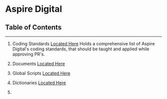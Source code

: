 # Aspire Digital

## Table of Contents
---
1. Coding Standards
[Located Here]()
Holds a comprehensive list of Aspire Digital's coding standards, 
that should be taught and applied while approving PR's.

2. Documents
[Located Here]()

3. Global Scripts
[Located Here]()

4. Dictionaries
[Located Here]()

5. 